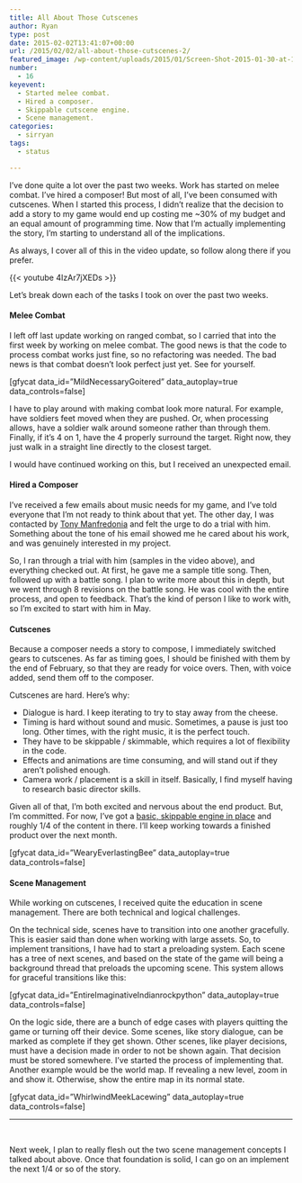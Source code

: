 ```yaml
---
title: All About Those Cutscenes
author: Ryan
type: post
date: 2015-02-02T13:41:07+00:00
url: /2015/02/02/all-about-those-cutscenes-2/
featured_image: /wp-content/uploads/2015/01/Screen-Shot-2015-01-30-at-1.26.23-PM-2.png
number:
  - 16
keyevent:
  - Started melee combat.
  - Hired a composer.
  - Skippable cutscene engine.
  - Scene management.
categories:
  - sirryan
tags:
  - status

---
```

I&#8217;ve done quite a lot over the past two weeks. Work has started on melee combat. I&#8217;ve hired a composer! But most of all, I&#8217;ve been consumed with cutscenes. When I started this process, I didn&#8217;t realize that the decision to add a story to my game would end up costing me ~30% of my budget and an equal amount of programming time. Now that I&#8217;m actually implementing the story, I&#8217;m starting to understand all of the implications.

<!--more-->

As always, I cover all of this in the video update, so follow along there if you prefer.

{{< youtube 4IzAr7jXEDs >}}

Let&#8217;s break down each of the tasks I took on over the past two weeks.

#### Melee Combat

I left off last update working on ranged combat, so I carried that into the first week by working on melee combat. The good news is that the code to process combat works just fine, so no refactoring was needed. The bad news is that combat doesn&#8217;t look perfect just yet. See for yourself.

<div class="inlineimg">
  [gfycat data_id=&#8221;MildNecessaryGoitered&#8221; data_autoplay=true data_controls=false]
</div>

I have to play around with making combat look more natural. For example, have soldiers feet moved when they are pushed. Or, when processing allows, have a soldier walk around someone rather than through them. Finally, if it&#8217;s 4 on 1, have the 4 properly surround the target. Right now, they just walk in a straight line directly to the closest target.

I would have continued working on this, but I received an unexpected email.

#### Hired a Composer

I&#8217;ve received a few emails about music needs for my game, and I&#8217;ve told everyone that I&#8217;m not ready to think about that yet. The other day, I was contacted by <a href="https://soundcloud.com/tony-manfredonia" target="_blank">Tony Manfredonia</a> and felt the urge to do a trial with him. Something about the tone of his email showed me he cared about his work, and was genuinely interested in my project.

So, I ran through a trial with him (samples in the video above), and everything checked out. At first, he gave me a sample title song. Then, followed up with a battle song. I plan to write more about this in depth, but we went through 8 revisions on the battle song. He was cool with the entire process, and open to feedback. That&#8217;s the kind of person I like to work with, so I&#8217;m excited to start with him in May.

#### Cutscenes

Because a composer needs a story to compose, I immediately switched gears to cutscenes. As far as timing goes, I should be finished with them by the end of February, so that they are ready for voice overs. Then, with voice added, send them off to the composer.

Cutscenes are hard. Here&#8217;s why:

  * Dialogue is hard. I keep iterating to try to stay away from the cheese.
  * Timing is hard without sound and music. Sometimes, a pause is just too long. Other times, with the right music, it is the perfect touch.
  * They have to be skippable / skimmable, which requires a lot of flexibility in the code.
  * Effects and animations are time consuming, and will stand out if they aren&#8217;t polished enough.
  * Camera work / placement is a skill in itself. Basically, I find myself having to research basic director skills.

Given all of that, I&#8217;m both excited and nervous about the end product. But, I&#8217;m committed. For now, I&#8217;ve got a <a href="http://battleofbrothers.com/sirryan/create-skippable-cutscenes-in-spritekit-with-timing-functions" target="_blank">basic, skippable engine in place</a> and roughly 1/4 of the content in there. I&#8217;ll keep working towards a finished product over the next month.

<div class="inlineimg">
  [gfycat data_id=&#8221;WearyEverlastingBee&#8221; data_autoplay=true data_controls=false]
</div>

#### Scene Management

While working on cutscenes, I received quite the education in scene management. There are both technical and logical challenges.

On the technical side, scenes have to transition into one another gracefully. This is easier said than done when working with large assets. So, to implement transitions, I have had to start a preloading system. Each scene has a tree of next scenes, and based on the state of the game will being a background thread that preloads the upcoming scene. This system allows for graceful transitions like this:

<div class="inlineimg">
  [gfycat data_id=&#8221;EntireImaginativeIndianrockpython&#8221; data_autoplay=true data_controls=false]
</div>

On the logic side, there are a bunch of edge cases with players quitting the game or turning off their device. Some scenes, like story dialogue, can be marked as complete if they get shown. Other scenes, like player decisions, must have a decision made in order to not be shown again. That decision must be stored somewhere. I&#8217;ve started the process of implementing that. Another example would be the world map. If revealing a new level, zoom in and show it. Otherwise, show the entire map in its normal state.

<div class="inlineimg">
  [gfycat data_id=&#8221;WhirlwindMeekLacewing&#8221; data_autoplay=true data_controls=false]
</div>

<hr class="dots" />

&nbsp;

Next week, I plan to really flesh out the two scene management concepts I talked about above. Once that foundation is solid, I can go on an implement the next 1/4 or so of the story.
